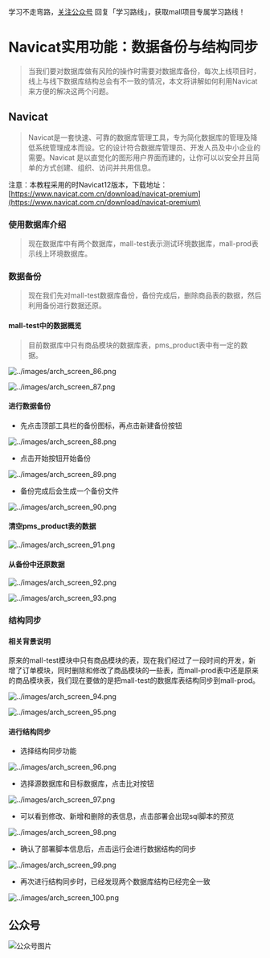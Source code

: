 学习不走弯路，[关注公众号](#公众号) 回复「学习路线」，获取mall项目专属学习路线！

# Navicat实用功能：数据备份与结构同步

> 当我们要对数据库做有风险的操作时需要对数据库备份，每次上线项目时，线上与线下数据库结构总会有不一致的情况，本文将讲解如何利用Navicat来方便的解决这两个问题。

## Navicat

> Navicat是一套快速、可靠的数据库管理工具，专为简化数据库的管理及降低系统管理成本而设。它的设计符合数据库管理员、开发人员及中小企业的需要。Navicat 是以直觉化的图形用户界面而建的，让你可以以安全并且简单的方式创建、组织、访问并共用信息。

注意：本教程采用的时Navicat12版本，下载地址：[https://www.navicat.com.cn/download/navicat-premium](https://www.navicat.com.cn/download/navicat-premium)

### 使用数据库介绍

> 现在数据库中有两个数据库，mall-test表示测试环境数据库，mall-prod表示线上环境数据库。

### 数据备份

> 现在我们先对mall-test数据库备份，备份完成后，删除商品表的数据，然后利用备份进行数据还原。

#### mall-test中的数据概览
> 目前数据库中只有商品模块的数据库表，pms_product表中有一定的数据。

![../images/arch_screen_86.png](../images/arch_screen_86.png)

![../images/arch_screen_87.png](../images/arch_screen_87.png)

#### 进行数据备份

- 先点击顶部工具栏的备份图标，再点击新建备份按钮

![../images/arch_screen_88.png](../images/arch_screen_88.png)

- 点击开始按钮开始备份

![../images/arch_screen_89.png](../images/arch_screen_89.png)

- 备份完成后会生成一个备份文件

![../images/arch_screen_90.png](../images/arch_screen_90.png)

#### 清空pms_product表的数据

![../images/arch_screen_91.png](../images/arch_screen_91.png)

#### 从备份中还原数据

![../images/arch_screen_92.png](../images/arch_screen_92.png)

![../images/arch_screen_93.png](../images/arch_screen_93.png)

### 结构同步

#### 相关背景说明

原来的mall-test模块中只有商品模块的表，现在我们经过了一段时间的开发，新增了订单模块，同时删除和修改了商品模块的一些表，而mall-prod表中还是原来的商品模块表，我们现在要做的是把mall-test的数据库表结构同步到mall-prod。

![../images/arch_screen_94.png](../images/arch_screen_94.png)

![../images/arch_screen_95.png](../images/arch_screen_95.png)

#### 进行结构同步

- 选择结构同步功能

![../images/arch_screen_96.png](../images/arch_screen_96.png)

- 选择源数据库和目标数据库，点击比对按钮

![../images/arch_screen_97.png](../images/arch_screen_97.png)

- 可以看到修改、新增和删除的表信息，点击部署会出现sql脚本的预览

![../images/arch_screen_98.png](../images/arch_screen_98.png)

- 确认了部署脚本信息后，点击运行会进行数据结构的同步

![../images/arch_screen_99.png](../images/arch_screen_99.png)

- 再次进行结构同步时，已经发现两个数据库结构已经完全一致

![../images/arch_screen_100.png](../images/arch_screen_100.png)

## 公众号

![公众号图片](http://macro-oss.oss-cn-shenzhen.aliyuncs.com/mall/banner/qrcode_for_macrozheng_258.jpg)
